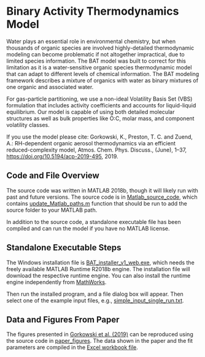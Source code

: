 # Binary Activity Thermodynamics Model
Water plays an essential role in environmental chemistry, but when thousands of organic species are involved highly-detailed thermodynamic modeling can become problematic if not altogether impractical, due to limited species information.
The BAT model was built to correct for this limitation as it is a water-sensitive organic species thermodynamic model that can adapt to different levels of chemical information. 
The BAT modeling framework describes a mixture of organics with water as binary mixtures of one organic and associated water. 

For gas-particle partitioning, we use a non-ideal Volatility Basis Set (VBS) formulation that includes activity coefficients and accounts for liquid-liquid equilibrium. 
Our model is capable of using both detailed molecular structures as well as bulk properties like O:C, molar mass, and component volatility classes.

If you use the model please cite:
Gorkowski, K., Preston, T. C. and Zuend, A.: RH-dependent organic aerosol thermodynamics via an efficient reduced-complexity model, Atmos. Chem. Phys. Discuss., (June), 1–37, https://doi.org/10.5194/acp-2019-495, 2019.

## Code and File Overview
The source code was written in MATLAB 2018b, though it will likely run with past and future versions. 
The source code is in [Matlab_source_code](https://github.com/Gorkowski/Binary_Activity_Thermodynamics_Model/tree/master/Matlab_source_code), which contains [update_Matlab_paths.m](https://github.com/Gorkowski/Binary_Activity_Thermodynamics_Model/blob/master/Matlab_source_code/update_Matlab_paths.m) function that should be run to add the source folder to your MATLAB path.

In addition to the source code, a standalone executable file has been compiled and can run the model if you have no MATLAB license.

## Standalone Executable Steps
The Windows installation file is [BAT_installer_v1_web.exe](https://github.com/Gorkowski/Binary_Activity_Thermodynamics_Model/tree/master/Matlab_runtime/BAT_Model/for_redistribution), which needs the freely available MATLAB Runtime R2018b engine. 
The installation file will download the respective runtime engine. 
You can also install the runtime engine independently from [MathWorks]( https://www.mathworks.com/products/compiler/matlab-runtime.html).

Then run the installed program, and a file dialog box will appear. Then select one of the example input files, e.g., [simple_input_single_run.txt](https://github.com/Gorkowski/Binary_Activity_Thermodynamics_Model/blob/master/Input_examples/simple_input_single_run.txt).

## Data and Figures From Paper
The figures presented in [Gorkowski et al. (2019)](https://doi.org/10.5194/acp-2019-495) can be reproduced using the source code in [paper_figures](https://github.com/Gorkowski/Binary_Activity_Thermodynamics_Model/tree/master/Matlab_source_code/paper_figures). The data shown in the paper and the fit parameters are compiled in the [Excel workbook file](https://github.com/Gorkowski/Binary_Activity_Thermodynamics_Model/tree/master/Matlab_source_code/paper_figures/Figure_data).
